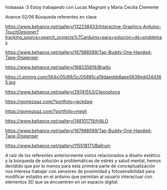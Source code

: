 holaaaaa :3 
Estoy trabajando con Lucas Magnani y Maria Cecilia Clemente 


Avance 02/06 Búsqueda referentes en clase


https://www.behance.net/gallery/132238433/Interactive-Graphics-Arduino-TouchDesigner?tracking_source=search_projects%7Carduino+para+solucion+de+problemas

https://www.behance.net/gallery/167988589/Tap-Buddy-One-Handed-Tape-Dispenser

https://www.behance.net/gallery/168335819/Braillo

https://i.pinimg.com/564x/05/89/5c/05895ca19daeebb8aee0639edd34d365.jpg

https://www.behance.net/gallery/29741553/Ctenophora

https://gomezpaz.com/?portfolio=jackdaw

https://gomezpaz.com/?portfolio=mesh

https://www.behance.net/gallery/148101719/HALO

https://www.behance.net/gallery/167988589/Tap-Buddy-One-Handed-Tape-Dispenser

https://www.behance.net/gallery/115518171/Ballrum




A raíz de los referentes anteriormente vistos relacionados a diseño estético y la búsqueda de solución a problemáticas de estrés y salud mental, hemos decidido que por lo menos para esta primera parte de conceptualización nos interesa trabajar con sensores de proximidad y fotosensibilidad para modificar estados en el arduino que permitan al usuario interactuar con elementos 3D que se encuentren en un espacio digital. 
